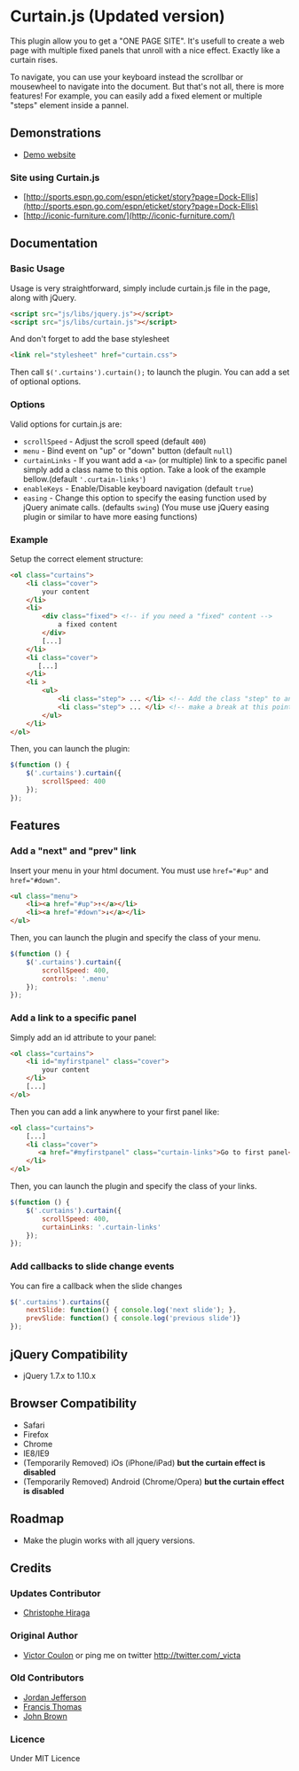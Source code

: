 Curtain.js (Updated version)
============================

This plugin allow you to get a "ONE PAGE SITE". It's usefull to create a web page with multiple fixed panels that unroll with a nice effect. Exactly like a curtain rises.
 
To navigate, you can use your keyboard instead the scrollbar or mousewheel to navigate into the document. 
But that's not all, there is more features! For example, you can easily add a fixed element or multiple "steps" element inside a pannel.

## Demonstrations

* [Demo website](PLANNED...)

### Site using Curtain.js

* [http://sports.espn.go.com/espn/eticket/story?page=Dock-Ellis](http://sports.espn.go.com/espn/eticket/story?page=Dock-Ellis)
* [http://iconic-furniture.com/](http://iconic-furniture.com/)

## Documentation

### Basic Usage

Usage is very straightforward, simply include curtain.js file in the page, along with jQuery.

```html
<script src="js/libs/jquery.js"></script>  
<script src="js/libs/curtain.js"></script>
```

And don't forget to add the base stylesheet

```html
<link rel="stylesheet" href="curtain.css">
```
Then call ``$('.curtains').curtain();`` to launch the plugin. You can add a set of optional options.

### Options

Valid options for curtain.js are:

* ``scrollSpeed`` - Adjust the scroll speed (default ``400``)
* ``menu`` - Bind event on "up" or "down" button (default ``null``)
* ``curtainLinks`` - If you want add a ``<a>`` (or multiple) link to a specific panel simply add a class name to this option. Take a look of the example bellow.(default ``'.curtain-links'``)
* ``enableKeys`` - Enable/Disable keyboard navigation (default ``true``)
* ``easing`` -  Change this option to specify the easing function used by jQuery animate calls. (defaults ``swing``) (You muse use jQuery easing plugin or similar to have more easing functions)

### Example

Setup the correct element structure:

```html
<ol class="curtains">
    <li class="cover"> 
        your content
    </li>
    <li>
        <div class="fixed"> <!-- if you need a "fixed" content -->
            a fixed content
        </div>
        [...]
    </li>
    <li class="cover">
       [...]
    </li>
    <li >
        <ul>
            <li class="step"> ... </li> <!-- Add the class "step" to an element to  -->
            <li class="step"> ... </li> <!-- make a break at this point with keyboard controls  -->
        </ul>
    </li>
</ol>
```

Then, you can launch the plugin:

```js
$(function () {
    $('.curtains').curtain({
        scrollSpeed: 400
    });
});

```
## Features

### Add a "next" and "prev" link

Insert your menu in your html document. You must use ``href="#up"`` and ``href="#down"``.

```html
<ul class="menu">
    <li><a href="#up">↑</a></li>
    <li><a href="#down">↓</a></li>
</ul>
```

Then, you can launch the plugin and specify the class of your menu.

```js
$(function () {
    $('.curtains').curtain({
        scrollSpeed: 400,
        controls: '.menu'
    });
});
```

### Add a link to a specific panel

Simply add an id attribute to your panel:

```html
<ol class="curtains">
    <li id="myfirstpanel" class="cover"> 
        your content
    </li>
    [...]
</ol>
```

Then you can add a link anywhere to your first panel like:

```html
<ol class="curtains">
    [...]
    <li class="cover">
       <a href="#myfirstpanel" class="curtain-links">Go to first panel</a>
    </li>
</ol>
```


Then, you can launch the plugin and specify the class of your links.

```js
$(function () {
    $('.curtains').curtain({
        scrollSpeed: 400,
        curtainLinks: '.curtain-links'
    });
});
```

### Add callbacks to slide change events

You can fire a callback when the slide changes

```js
$('.curtains').curtains({
    nextSlide: function() { console.log('next slide'); },
    prevSlide: function() { console.log('previous slide')}
});
```

## jQuery Compatibility

* jQuery 1.7.x to 1.10.x


## Browser Compatibility

* Safari
* Firefox
* Chrome
* IE8/IE9
* (Temporarily Removed) iOs (iPhone/iPad) __but the curtain effect is disabled__
* (Temporarily Removed) Android (Chrome/Opera) __but the curtain effect is disabled__


## Roadmap

* Make the plugin works with all jquery versions.

## Credits

### Updates Contributor
* [Christophe Hiraga](http://thedev.net)

### Original Author
* [Victor Coulon](http://victorcoulon.fr) or ping me on twitter http://twitter.com/_victa

### Old Contributors

* [Jordan Jefferson](https://github.com/jordanj77)
* [Francis Thomas](http://francisthomas.fr/)
* [John Brown](http://www.thisisjohnbrown.com/)

### Licence
Under MIT Licence
